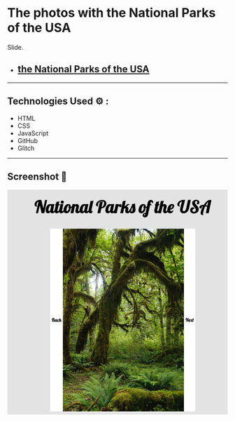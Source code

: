 # The photos with the National Parks of the USA

Slide.

- ## [the National Parks of the USA](https://furniture-stores-website.glitch.me/)

---

## Technologies Used ⚙️ :

- HTML
- CSS
- JavaScript
- GitHub
- Glitch

---

## Screenshot 📸

![Example](./style/screen.png)
